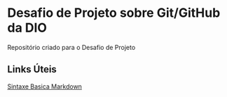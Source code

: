 # Desafio de Projeto sobre Git/GitHub da DIO
Repositório criado para o Desafio de Projeto

## Links Úteis

[Sintaxe Basica Markdown](https://www.markdownguide.org)
